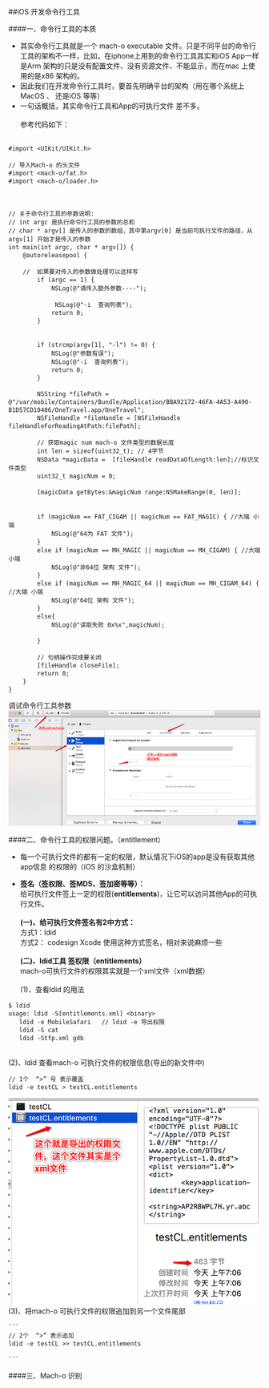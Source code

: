 ##iOS 开发命令行工具

####一、命令行工具的本质
- 其实命令行工具就是一个 mach-o executable 文件。只是不同平台的命令行工具的架构不一样，比如，在iphone上用到的命令行工具其实和iOS App一样是Arm 架构的只是没有配置文件、没有资源文件、不能显示，而在mac 上使用的是x86 架构的。
- 因此我们在开发命令行工具时，要首先明确平台的架构（用在哪个系统上 MacOS 、 还是iOS 等等）
- 一句话概括，其实命令行工具和App的可执行文件 差不多。
<br><br>参考代码如下：

```

#import <UIKit/UIKit.h>

// 导入Mach-o 的头文件
#import <mach-o/fat.h>
#import <mach-o/loader.h>



// 关于命令行工具的参数说明:
// int argc 是执行命令行工具的参数的总和
// char * argv[] 是传入的参数的数组，其中第argv[0] 是当前可执行文件的路径，从argv[1] 开始才是传入的参数
int main(int argc, char * argv[]) {
    @autoreleasepool {
        
    //  如果要对传入的参数做处理可以这样写
        if (argc == 1) {
            NSLog(@"请传入额外参数----");
            
             NSLog(@"-i  查询列表");
            return 0;
        }
        
        
        if (strcmp(argv[1], "-l") != 0) {
            NSLog(@"参数有误");
            NSLog(@"-i  查询列表");
            return 0;
        }
        
        NSString *filePath = @"/var/mobile/Containers/Bundle/Application/BBA92172-46FA-4A53-A490-B1D57CD10406/OneTravel.app/OneTravel";
        NSFileHandle *fileHandle = [NSFileHandle fileHandleForReadingAtPath:filePath];
        
        // 获取magic num mach-o 文件类型的数据长度
        int len = sizeof(uint32_t); // 4字节
        NSData *magicData =  [fileHandle readDataOfLength:len];//标识文件类型
        uint32_t magicNum = 0;
       
        [magicData getBytes:&magicNum range:NSMakeRange(0, len)];
        
        
        if (magicNum == FAT_CIGAM || magicNum == FAT_MAGIC) { //大端 小端
            NSLog(@"64为 FAT 文件");
        }
        else if (magicNum == MH_MAGIC || magicNum == MH_CIGAM) { //大端 小端
            NSLog(@"非64位 架构 文件");
        }
        else if (magicNum == MH_MAGIC_64 || magicNum == MH_CIGAM_64) { //大端 小端
            NSLog(@"64位 架构 文件");
        }
        else{
            NSLog(@"读取失败 0x%x",magicNum);
            
        }
        
        // 句柄操作完成要关闭
        [fileHandle closeFile];
        return 0;
    }
}

```
调试命令行工具参数
![](/assets/Snip20180606_2.png)


####二、命令行工具的权限问题。（entitlement）

- 每一个可执行文件的都有一定的权限，默认情况下iOS的app是没有获取其他app信息 的权限的（iOS 的沙盒机制）

- **签名（签权限、签MD5、签加密等等）：**<br> 给可执行文件签上一定的权限(**entitlements**)，让它可以访问其他App的可执行文件。<br><br> **(一)、给可执行文件签名有2中方式：**<br>方式1：ldid <br>方式2： codesign Xcode 使用这种方式签名，相对来说麻烦一些 <br><br> **(二)、ldid工具 签权限（entitlements）**<br> mach-o可执行文件的权限其实就是一个xml文件（xml数据）<br><br>(1)、查看ldid 的用法
```
$ ldid
usage: ldid -S[entitlements.xml] <binary>
   ldid -e MobileSafari   // ldid -e 导出权限
   ldid -S cat
   ldid -Stfp.xml gdb
```
<br>(2)、ldid 查看mach-o 可执行文件的权限信息(导出的新文件中)
``` 
// 1个  “>” 号 表示覆盖
ldid -e testCL > testCL.entitlements  
```
![](/assets/Snip20180606_4.png)
<br>(3)、将mach-o 可执行文件的权限追加到另一个文件尾部

    ``` 
    // 2个  “>” 表示追加
    ldid -e testCL >> testCL.entitlements    

    ```









####三、Mach-o 识别

